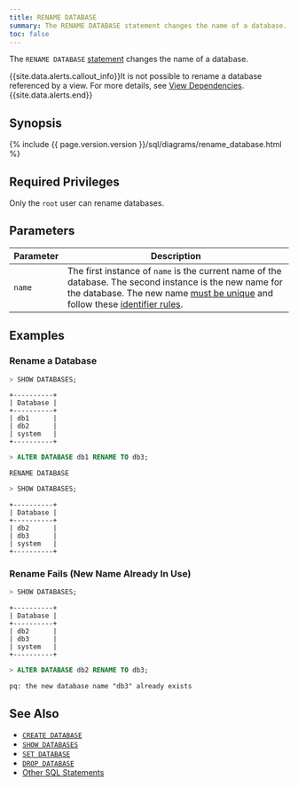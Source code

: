 ```yaml
---
title: RENAME DATABASE
summary: The RENAME DATABASE statement changes the name of a database.
toc: false
---
```


The `RENAME DATABASE` [statement](sql-statements.html) changes the name of a database.

{{site.data.alerts.callout_info}}It is not possible to rename a database referenced by a view. For more details, see <a href="views.html#view-dependencies">View Dependencies</a>.{{site.data.alerts.end}}

<div id="toc"></div>

## Synopsis

<div>
{% include {{ page.version.version }}/sql/diagrams/rename_database.html %}
</div>

## Required Privileges

Only the `root` user can rename databases.

## Parameters

Parameter | Description
----------|------------
`name` | The first instance of `name` is the current name of the database. The second instance is the new name for the database. The new name [must be unique](#rename-fails-new-name-already-in-use) and follow these [identifier rules](keywords-and-identifiers.html#identifiers).

## Examples

### Rename a Database

~~~ sql
> SHOW DATABASES;
~~~
~~~
+----------+
| Database |
+----------+
| db1      |
| db2      |
| system   |
+----------+
~~~
~~~ sql
> ALTER DATABASE db1 RENAME TO db3;
~~~
~~~
RENAME DATABASE
~~~
~~~ sql
> SHOW DATABASES;
~~~
~~~
+----------+
| Database |
+----------+
| db2      |
| db3      |
| system   |
+----------+
~~~

### Rename Fails (New Name Already In Use)

~~~ sql
> SHOW DATABASES;
~~~
~~~
+----------+
| Database |
+----------+
| db2      |
| db3      |
| system   |
+----------+
~~~
~~~ sql
> ALTER DATABASE db2 RENAME TO db3;
~~~
~~~
pq: the new database name "db3" already exists
~~~

## See Also

- [`CREATE DATABASE`](create-database.html)
- [`SHOW DATABASES`](show-databases.html)
- [`SET DATABASE`](set-vars.html)
- [`DROP DATABASE`](drop-database.html)
- [Other SQL Statements](sql-statements.html)
